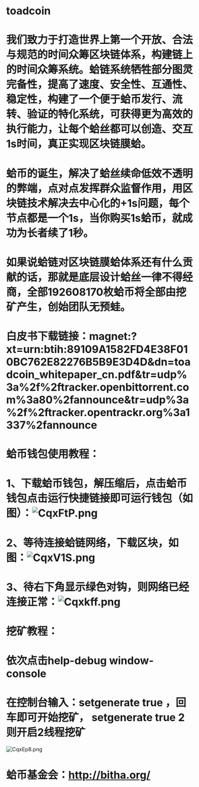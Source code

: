 # toadcoin
# 我们致力于打造世界上第一个开放、合法与规范的时间众筹区块链体系，构建链上的时间众筹系统。蛤链系统牺牲部分图灵完备性，提高了速度、安全性、互通性、稳定性，构建了一个便于蛤币发行、流转、验证的特化系统，可获得更为高效的执行能力，让每个蛤丝都可以创造、交互1s时间，真正实现区块链膜蛤。

# 蛤币的诞生，解决了蛤丝续命低效不透明的弊端，点对点发挥群众监督作用，用区块链技术解决去中心化的+1s问题，每个节点都是一个1s，当你购买1s蛤币，就成功为长者续了1秒。

# 如果说蛤链对区块链膜蛤体系还有什么贡献的话，那就是底层设计蛤丝一律不得经商，全部192608170枚蛤币将全部由挖矿产生，创始团队无预蛙。
# 白皮书下载链接：magnet:?xt=urn:btih:89109A1582FD4E38F010BC762E82276B5B9E3D4D&dn=toadcoin_whitepaper_cn.pdf&tr=udp%3a%2f%2ftracker.openbittorrent.com%3a80%2fannounce&tr=udp%3a%2f%2ftracker.opentrackr.org%3a1337%2fannounce
# 蛤币钱包使用教程：
# 1、下载蛤币钱包，解压缩后，点击蛤币钱包点击运行快捷链接即可运行钱包（如图）：![CqxFtP.png](https://s1.ax1x.com/2018/06/11/CqxFtP.png)
# 2、等待连接蛤链网络，下载区块，如图：![CqxV1S.png](https://s1.ax1x.com/2018/06/11/CqxV1S.png)
# 3、待右下角显示绿色对钩，则网络已经连接正常：![Cqxkff.png](https://s1.ax1x.com/2018/06/11/Cqxkff.png)
# 挖矿教程：
# 依次点击help-debug window-console
# 在控制台输入：setgenerate true ，回车即可开始挖矿， setgenerate true 2 则开启2线程挖矿

![CqxEp8.png](https://s1.ax1x.com/2018/06/11/CqxEp8.png)

# 蛤币基金会：http://bitha.org/
